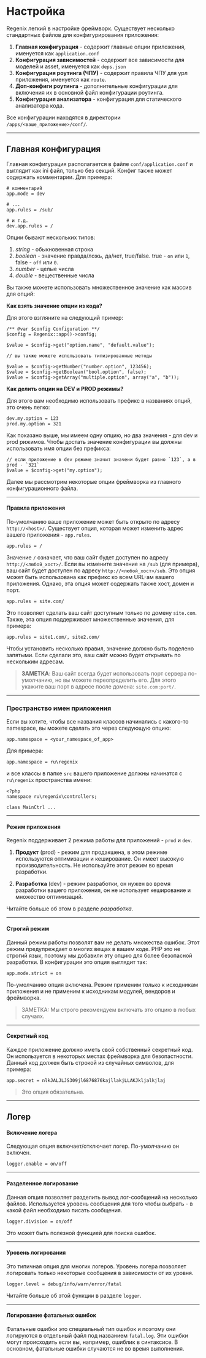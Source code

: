 # Настройка

Regenix легкий в настройке фреймворк. Существует несколько стандартных файлов для конфигурирования приложения:

  1. **Главная конфигурация** - содержит главные опции приложения, именуется как `application.conf`
  2. **Конфигурация зависимостей** - содержит все зависимости для моделей и asset, именуется как `deps.json`
  3. **Конфигурация роутинга (ЧПУ)** - содержит правила ЧПУ для урл приложения, именуется как `route`.
  4. **Доп-конфиги роутинга** - дополнительные конфигурации для включения их в основной файл конфигурации роутинга.
  5. **Конфигурация анализатора** - конфигурация для статического анализатора кода.

Все конфигурации находятся в директории `/apps/<ваше_приложение>/conf/`.

---

## Главная конфигурация

Главная конфигурация располагается в файле `conf/application.conf` и
выглядит как ini файл, только без секций. Конфиг также может содержать комментарии.
Для примера:

    # комментарий
    app.mode = dev
    
    # ...
    app.rules = /sub/
    
    # и т.д.
    dev.app.rules = /

Опции бывают нескольких типов:

  1. _string_ - обыкновенная строка
  2. _boolean_ - значение правда/ложь, да/нет, true/false. true - `on` или `1`, false - `off` или `0`.
  3. _number_ - целые числа
  4. _double_ - вещественные числа

Вы также можете использовать множественное значение как массив для опций:

**Как взять значение опции из кода?**

Для этого взгляните на следующий пример:

    /** @var $config Configuration **/
    $config = Regenix::app()->config;
    
    $value = $config->get("option.name", "default.value");
    
    // вы также можете использовать типизированные методы
    
    $value = $config->getNumber("number.option", 123456);
    $value = $config->getBoolean("bool.option", false);
    $value = $config->getArray("multiple.option", array("a", "b"));


**Как делить опции на DEV и PROD режимы?**

Для этого вам необходимо использовать префикс в названиях опций,
это очень легко:

    dev.my.option = 123
    prod.my.option = 321

Как показано выше, мы имеем одну опцию, но два значения - для dev и prod рижимов.
Чтобы достать значение конфигурации вы должны использовать имя опции без префикса:

    // если приложение в dev режиме значит значени будет равно `123`, а в prod - `321`
    $value = $config->get("my.option");
    
Далее мы рассмотрим некоторые опции фреймворка из главного конфигурационного файла.

---

#### Правила приложения

По-умолчанию ваше приложение может быть открыто по адресу `http://<host>/`.
Существует опция, которая может изменить адрес вашего приложения - `app.rules`.

    app.rules = /

Значение `/` означает, что ваш сайт будет доступен по адресу `http://<любой_хост>/`.
Если вы измените значение на `/sub` (для примера), ваш сайт будет доступен по адресу `http://<любой_хост>/sub`.
Это опция может быть использована как префикс ко всем URL-ам вашего приложения.
Однако, эта опция может содержать также хост, домен и порт.

    app.rules = site.com/

Это позволяет сделать ваш сайт доступным только по домену `site.com`.
Также, эта опция поддерживает множественные значения, для примера:

    app.rules = site1.com/, site2.com/

Чтобы установить несколько правил, значение должно быть поделено запятыми. Если сделали это,
ваш сайт можно будет открывать по нескольким адресам.

> **ЗАМЕТКА**: Ваш сайт всегда будет использовать порт сервера по-умолчанию, но вы можете переопределить его.
> Для этого укажите ваш порт в адресе после домена: `site.com:port/`.

---

### Пространство имен приложения

Если вы хотите, чтобы все названия классов начинались с какого-то namespace, вы можете сделать это
через следующую опцию:

    app.namespace = <your_namespace_of_app>

Для примера:

    app.namespace = ru\regenix

и все классы в папке `src` вашего приложение должны начинатся с `ru\regenix` пространства имени:

    <?php
    namespace ru\regenix\controllers;

    class MainCtrl ...

---

#### Режим приложения

Regenix поддерживает 2 режима работы для приложений - `prod` и `dev`.

  1. **Продукт** (prod) - режим для продакшена, в этом режиме используются оптимизации и кеширование.
      Он имеет высокую производительность. Не используйте этот режим во время разработки.

  2. **Разработка** (dev) - режим разработки, он нужен во время разработки вашего приложения,
      он не использует кеширование и множество оптимизаций.

Читайте больше об этом в разделе _разработка_.

---

#### Строгий режим

Данный режим работы позволят вам не делать множества ошибок. Этот режим предупреждает
о многих вещах в вашем коде. PHP это не строгий язык, поэтому мы добавили эту опцию для
более безопасной разработки. В конфигурации это опция выглядит так:

    app.mode.strict = on
  
По-умолчанию опция включена. Режим применим только к исходникам приложения и не применим
к исходникам модулей, вендоров и фреймворка.

> ЗАМЕТКА: Мы строго рекомендуем включать это опцию в любых случаях.

--- 

#### Секретный код

Каждое приложение должно иметь свой собственный секретный код. Он используется
в некоторых местах фреймворка для безопастности. Данный код должен быть строкой
из случайных символов, для примера:

    app.secret = nlkJALJLJS309jl6876876kajllakjLLAKJkljalkjlaj

> Это опция обязательна.

---

## Логер

#### Включение логера

Следующая опция включает/отключает логер. По-умолчанию он включен.

    logger.enable = on/off
    
---

#### Разделенное логирование

Данная опция позволяет разделить вывод лог-сообщений на несколько файлов.
Используется уровень сообщения для того чтобы выбрать - в какой файл необходимо
писать сообщения.

    logger.division = on/off

Это может быть полезной функцией для поиска ошибок.

---

#### Уровень логирования

Это типичная опция для многих логеров. Уровень логера позволяет логировать
только некоторые сообщения в зависимости от их уровня.

    logger.level = debug/info/warn/error/fatal

Читайте больше об этой функции в разделе `logger`.

---

#### Логирование фатальных ошибок

Фатальные ошибки это специальный тип ошибок и поэтому они логируются
в отдельный файл под названием `fatal.log`. Эти ошибки могут происходить
если вы, например, ошиблик в синтаксисе. В основном, фатальные ошибки
случаются не во время выполнения.